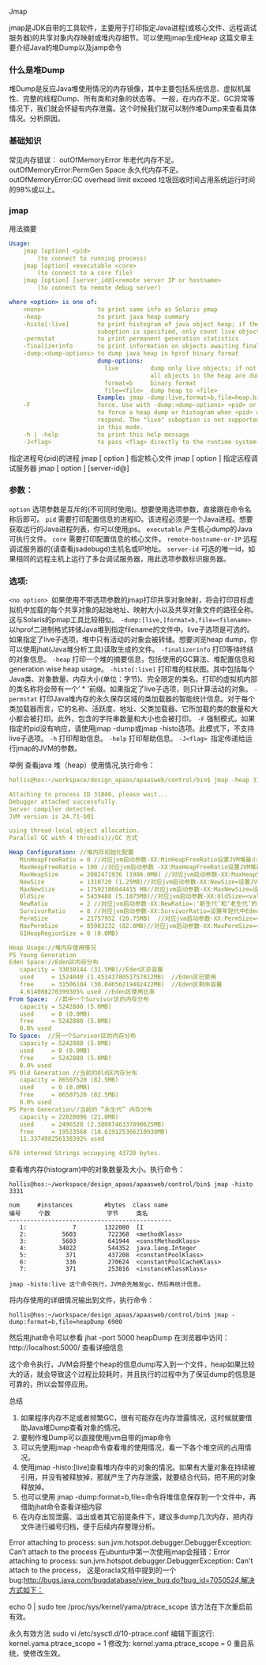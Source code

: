 Jmap

  jmap是JDK自带的工具软件，主要用于打印指定Java进程(或核心文件、远程调试服务器)的共享对象内存映射或堆内存细节。可以使用jmap生成Heap  这篇文章主要介绍Java的堆Dump以及jamp命令

### 什么是堆Dump
  堆Dump是反应Java堆使用情况的内存镜像，其中主要包括系统信息、虚拟机属性、完整的线程Dump、所有类和对象的状态等。 一般，在内存不足、GC异常等情况下，我们就会怀疑有内存泄露。这个时候我们就可以制作堆Dump来查看具体情况。分析原因。

### 基础知识

  常见内存错误：
  outOfMemoryError 年老代内存不足。
  outOfMemoryError:PermGen Space 永久代内存不足。
  outOfMemoryError:GC overhead limit exceed 垃圾回收时间占用系统运行时间的98%或以上。

### jmap

  用法摘要
  ``` yml
  Usage:
      jmap [option] <pid>
          (to connect to running process)
      jmap [option] <executable <core>
          (to connect to a core file)
      jmap [option] [server_id@]<remote server IP or hostname>
          (to connect to remote debug server)

  where <option> is one of:
      <none>               to print same info as Solaris pmap
      -heap                to print java heap summary
      -histo[:live]        to print histogram of java object heap; if the "live"
                           suboption is specified, only count live objects
      -permstat            to print permanent generation statistics
      -finalizerinfo       to print information on objects awaiting finalization
      -dump:<dump-options> to dump java heap in hprof binary format
                           dump-options:
                             live         dump only live objects; if not specified,
                                          all objects in the heap are dumped.
                             format=b     binary format
                             file=<file>  dump heap to <file>
                           Example: jmap -dump:live,format=b,file=heap.bin <pid>
      -F                   force. Use with -dump:<dump-options> <pid> or -histo
                           to force a heap dump or histogram when <pid> does not
                           respond. The "live" suboption is not supported
                           in this mode.
      -h | -help           to print this help message
      -J<flag>             to pass <flag> directly to the runtime system
  ```
  指定进程号(pid)的进程 jmap [ option ] 指定核心文件 jmap [ option ] 指定远程调试服务器 jmap [ option ] [server-id@]

### 参数：

  `option` 选项参数是互斥的(不可同时使用)。想要使用选项参数，直接跟在命令名称后即可。
  `pid` 需要打印配置信息的进程ID。该进程必须是一个Java进程。想要获取运行的Java进程列表，你可以使用jps。
  `executable` 产生核心dump的Java可执行文件。
  `core` 需要打印配置信息的核心文件。
  `remote-hostname-or-IP` 远程调试服务器的(请查看jsadebugd)主机名或IP地址。
  `server-id` 可选的唯一id，如果相同的远程主机上运行了多台调试服务器，用此选项参数标识服务器。

### 选项:

  `<no option> `如果使用不带选项参数的jmap打印共享对象映射，将会打印目标虚拟机中加载的每个共享对象的起始地址、映射大小以及共享对象文件的路径全称。这与Solaris的pmap工具比较相似。
  `-dump:[live,]format=b,file=<filename>` 以hprof二进制格式转储Java堆到指定filename的文件中。live子选项是可选的。如果指定了live子选项，堆中只有活动的对象会被转储。想要浏览heap dump，你可以使用jhat(Java堆分析工具)读取生成的文件。
  `-finalizerinfo` 打印等待终结的对象信息。
  `-heap` 打印一个堆的摘要信息，包括使用的GC算法、堆配置信息和generation wise heap usage。
  `-histo[:live]` 打印堆的柱状图。其中包括每个Java类、对象数量、内存大小(单位：字节)、完全限定的类名。打印的虚拟机内部的类名称将会带有一个’ * ’前缀。如果指定了live子选项，则只计算活动的对象。
  `-permstat` 打印Java堆内存的永久保存区域的类加载器的智能统计信息。对于每个类加载器而言，它的名称、活跃度、地址、父类加载器、它所加载的类的数量和大小都会被打印。此外，包含的字符串数量和大小也会被打印。
  `-F` 强制模式。如果指定的pid没有响应，请使用jmap -dump或jmap -histo选项。此模式下，不支持live子选项。
  `-h` 打印帮助信息。
  `-help` 打印帮助信息。
  `-J<flag> `指定传递给运行jmap的JVM的参数。

  举例
  查看java 堆（heap）使用情况,执行命令：
  ```yml
  hollis@hos:~/workspace/design_apaas/apaasweb/control/bin$ jmap -heap 31846

  Attaching to process ID 31846, please wait...
  Debugger attached successfully.
  Server compiler detected.
  JVM version is 24.71-b01

  using thread-local object allocation.
  Parallel GC with 4 thread(s)//GC 方式

  Heap Configuration: //堆内存初始化配置
     MinHeapFreeRatio = 0 //对应jvm启动参数-XX:MinHeapFreeRatio设置JVM堆最小空闲比率(default 40)
     MaxHeapFreeRatio = 100 //对应jvm启动参数 -XX:MaxHeapFreeRatio设置JVM堆最大空闲比率(default 70)
     MaxHeapSize      = 2082471936 (1986.0MB) //对应jvm启动参数-XX:MaxHeapSize=设置JVM堆的最大大小
     NewSize          = 1310720 (1.25MB)//对应jvm启动参数-XX:NewSize=设置JVM堆的‘新生代’的默认大小
     MaxNewSize       = 17592186044415 MB//对应jvm启动参数-XX:MaxNewSize=设置JVM堆的‘新生代’的最大大小
     OldSize          = 5439488 (5.1875MB)//对应jvm启动参数-XX:OldSize=<value>:设置JVM堆的‘老生代’的大小
     NewRatio         = 2 //对应jvm启动参数-XX:NewRatio=:‘新生代’和‘老生代’的大小比率
     SurvivorRatio    = 8 //对应jvm启动参数-XX:SurvivorRatio=设置年轻代中Eden区与Survivor区的大小比值
     PermSize         = 21757952 (20.75MB)  //对应jvm启动参数-XX:PermSize=<value>:设置JVM堆的‘永生代’的初始大小
     MaxPermSize      = 85983232 (82.0MB)//对应jvm启动参数-XX:MaxPermSize=<value>:设置JVM堆的‘永生代’的最大大小
     G1HeapRegionSize = 0 (0.0MB)

  Heap Usage://堆内存使用情况
  PS Young Generation
  Eden Space://Eden区内存分布
     capacity = 33030144 (31.5MB)//Eden区总容量
     used     = 1524040 (1.4534378051757812MB)  //Eden区已使用
     free     = 31506104 (30.04656219482422MB)  //Eden区剩余容量
     4.614088270399305% used //Eden区使用比率
  From Space:  //其中一个Survivor区的内存分布
     capacity = 5242880 (5.0MB)
     used     = 0 (0.0MB)
     free     = 5242880 (5.0MB)
     0.0% used
  To Space:  //另一个Survivor区的内存分布
     capacity = 5242880 (5.0MB)
     used     = 0 (0.0MB)
     free     = 5242880 (5.0MB)
     0.0% used
  PS Old Generation //当前的Old区内存分布
     capacity = 86507520 (82.5MB)
     used     = 0 (0.0MB)
     free     = 86507520 (82.5MB)
     0.0% used
  PS Perm Generation//当前的 “永生代” 内存分布
     capacity = 22020096 (21.0MB)
     used     = 2496528 (2.3808746337890625MB)
     free     = 19523568 (18.619125366210938MB)
     11.337498256138392% used

  670 interned Strings occupying 43720 bytes.
  ```


  查看堆内存(histogram)中的对象数量及大小。执行命令：
  ```
  hollis@hos:~/workspace/design_apaas/apaasweb/control/bin$ jmap -histo 3331

  num     #instances         #bytes  class name
  编号     个数                字节     类名
  ----------------------------------------------
     1:             7        1322080  [I
     2:          5603         722368  <methodKlass>
     3:          5603         641944  <constMethodKlass>
     4:         34022         544352  java.lang.Integer
     5:           371         437208  <constantPoolKlass>
     6:           336         270624  <constantPoolCacheKlass>
     7:           371         253816  <instanceKlassKlass>
  ```

  ```
  jmap -histo:live 这个命令执行，JVM会先触发gc，然后再统计信息。
  ```

  将内存使用的详细情况输出到文件，执行命令：
  ```
  hollis@hos:~/workspace/design_apaas/apaasweb/control/bin$ jmap -dump:format=b,file=heapDump 6900
  ```

  然后用jhat命令可以参看 jhat -port 5000 heapDump 在浏览器中访问：http://localhost:5000/ 查看详细信息

  这个命令执行，JVM会将整个heap的信息dump写入到一个文件，heap如果比较大的话，就会导致这个过程比较耗时，并且执行的过程中为了保证dump的信息是可靠的，所以会暂停应用。

  总结
  1. 如果程序内存不足或者频繁GC，很有可能存在内存泄露情况，这时候就要借助Java堆Dump查看对象的情况。
  2. 要制作堆Dump可以直接使用jvm自带的jmap命令
  3. 可以先使用jmap -heap命令查看堆的使用情况，看一下各个堆空间的占用情况。
  4. 使用jmap -histo:[live]查看堆内存中的对象的情况。如果有大量对象在持续被引用，并没有被释放掉，那就产生了内存泄露，就要结合代码，把不用的对象释放掉。
  5. 也可以使用 jmap -dump:format=b,file=<fileName>命令将堆信息保存到一个文件中，再借助jhat命令查看详细内容
  6. 在内存出现泄露、溢出或者其它前提条件下，建议多dump几次内存，把内存文件进行编号归档，便于后续内存整理分析。

  Error attaching to process: sun.jvm.hotspot.debugger.DebuggerException: Can’t attach to the process
  在ubuntu中第一次使用jmap会报错：Error attaching to process: sun.jvm.hotspot.debugger.DebuggerException: Can't attach to the process，
  这是oracla文档中提到的一个bug:http://bugs.java.com/bugdatabase/view_bug.do?bug_id=7050524,解决方式如下：

  echo 0 | sudo tee /proc/sys/kernel/yama/ptrace_scope 该方法在下次重启前有效。

  永久有效方法 sudo vi /etc/sysctl.d/10-ptrace.conf 编辑下面这行: kernel.yama.ptrace_scope = 1 修改为: kernel.yama.ptrace_scope = 0 重启系统，使修改生效。
